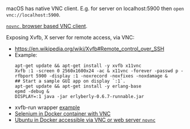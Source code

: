 macOS has native VNC client.
E.g. for server on localhost:5900 then `open vnc://localhost:5900`.

[`novnc`, browser based VNC client](https://kanaka.github.io/noVNC/noVNC/vnc.html).

Exposing Xvfb, X server for remote access, via VNC:
* https://en.wikipedia.org/wiki/Xvfb#Remote_control_over_SSH
* Example:
  ```
  apt-get update && apt-get install -y xvfb x11vnc
  Xvfb :1 -screen 0 2560x1600x24 -ac & x11vnc -forever -passwd p -rfbport 5900 -display :1 -noxrecord -noxfixes -noxdamage &
  ## Start a sample GUI app on display `:1`.
  apt-get update && apt-get install -y erlang-base
  epmd -debug &
  DISPLAY=:1 java -jar erlyberly-0.6.7-runnable.jar
  ```
* xvfb-run wrapper [example](https://github.com/SeleniumHQ/docker-selenium/blob/82632cb149d8312ae7250a807ead96c804f28453/NodeBase/entry_point.sh#L31)
* [Selenium in Docker container with VNC](https://github.com/RobCherry/docker-selenium)
* [Ubuntu in Docker accessible via VNC or web server `novnc`](https://github.com/fcwu/docker-ubuntu-vnc-desktop)
